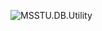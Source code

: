 ﻿![MSSTU.DB.Utility](https://socialify.git.ci/Simomagy/MSSTU.DB.Utility/image?font=Raleway&language=1&logo=https%3A%2F%2Fcdn.discordapp.com%2Fattachments%2F873274384939364372%2F1262176606735306903%2Fbase-light.png%3Fex%3D67727851%26is%3D677126d1%26hm%3D59d941b24b3e7151f756826bc74d3ded2cc4056677070deb81702e1b3a452f78%26&name=1&owner=1&pattern=Plus&theme=Dark)
